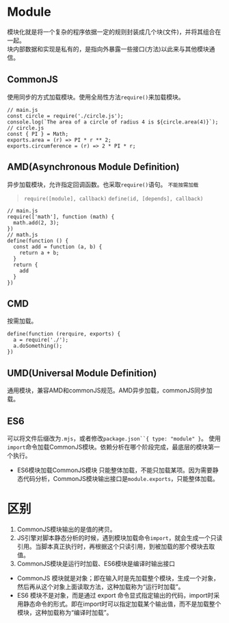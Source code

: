 # Module
模块化就是将一个复杂的程序依据一定的规则封装成几个块(文件)，并将其组合在一起。  
块内部数据和实现是私有的，是指向外暴露一些接口(方法)以此来与其他模块通信。
## CommonJS
使用同步的方式加载模块。使用全局性方法`require()`来加载模块。
```
// main.js
const circle = require('./circle.js');
console.log(`The area of a circle of radius 4 is ${circle.area(4)}`);
// circle.js
const { PI } = Math;
exports.area = (r) => PI * r ** 2;
exports.circumference = (r) => 2 * PI * r;
```
## AMD(Asynchronous Module Definition)
异步加载模块，允许指定回调函数。也采取`require()`语句。
`不能按需加载`
> `require([module], callback)`
> `define(id, [depends], callback)`
```
// main.js
require(['math'], function (math) {
  math.add(2, 3);
})
// math.js
define(function () {
  const add = function (a, b) {
    return a + b;
  }
  return {
    add
  }
})
```
## CMD
按需加载。
```
define(function (rerquire, exports) {
  a = require('./');
  a.doSomething();
})
```
## UMD(Universal Module Definition)
通用模块，兼容AMD和commonJS规范。AMD异步加载，commonJS同步加载。
## ES6
可以将文件后缀改为`.mjs`，或者修改`package.json``{ type: "module" }`。
使用`import`命令加载CommonJS模块。依赖分析在哪个阶段完成，最底层的模块第一个执行。
- ES6模块加载CommonJS模块
只能整体加载，不能只加载某项。因为需要静态代码分析，CommonJS模块输出接口是`module.exports`，只能整体加载。
# 区别
1. CommonJS模块输出的是值的拷贝。
2. JS引擎对脚本静态分析的时候，遇到模块加载命令`import`，就会生成一个只读引用。当脚本真正执行时，再根据这个只读引用，到被加载的那个模块去取值。
3. CommonJS模块是运行时加载、ES6模块是编译时输出接口
  - CommonJS 模块就是对象；即在输入时是先加载整个模块，生成一个对象，然后再从这个对象上面读取方法，这种加载称为“运行时加载”。
  - ES6 模块不是对象，而是通过 export 命令显式指定输出的代码，import时采用静态命令的形式。即在import时可以指定加载某个输出值，而不是加载整个模块，这种加载称为“编译时加载”。